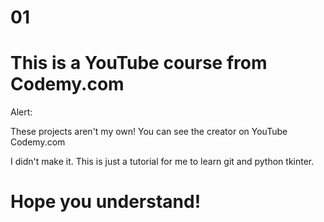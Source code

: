 # 01

# This is a YouTube  course from Codemy.com

Alert:


These projects aren't my own! You can see the creator on YouTube Codemy.com

I didn't make it. This is just a tutorial for me to learn git and python tkinter. 


# Hope you understand!
